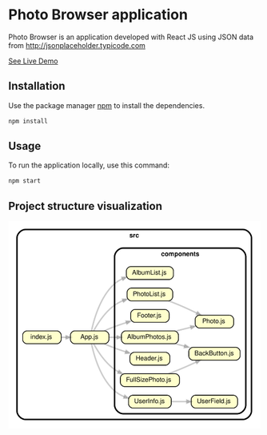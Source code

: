 # Photo Browser application

Photo Browser is an application developed with React JS using JSON data from http://jsonplaceholder.typicode.com

[See Live Demo](https://xuanton.github.io/photo-browser/#/)

## Installation

Use the package manager [npm](https://nodejs.org/en/download/) to install the dependencies.

```bash
npm install
```

## Usage
To run the application locally, use this command:
```bash
npm start
```
## Project structure visualization
 ![Dependency graph](/dependencygraph.svg)